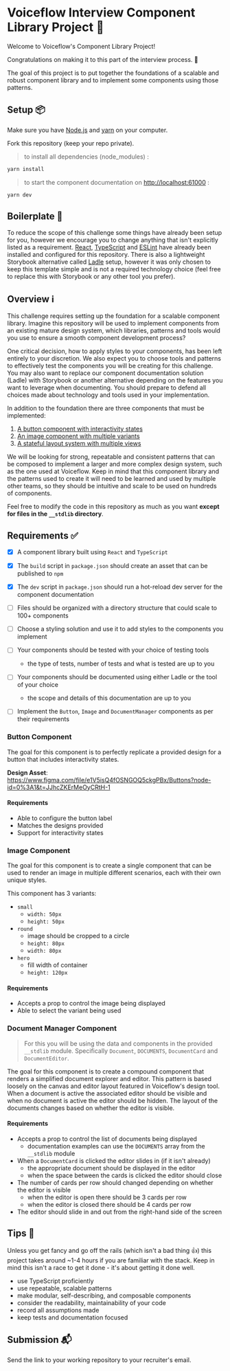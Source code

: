 # Voiceflow Interview Component Library Project 💬

Welcome to Voiceflow's Component Library Project!

Congratulations on making it to this part of the interview process. 🥳

The goal of this project is to put together the foundations of a scalable and
robust component library and to implement some components using those patterns.

## Setup 📦

Make sure you have [Node.js](https://nodejs.org/) and [yarn](https://yarnpkg.com/) on your computer.

Fork this repository (keep your repo private).

> to install all dependencies (node_modules) :

```sh
yarn install
```

> to start the component documentation on <http://localhost:61000> :

```sh
yarn dev
```

## Boilerplate 🧩

To reduce the scope of this challenge some things have already been setup for you, however we
encourage you to change anything that isn't explicitly listed as a requirement.
[React](https://reactjs.org/), [TypeScript](https://www.typescriptlang.org/) and
[ESLint](https://eslint.org/) have already been installed and configured for this repository.
There is also a lightweight Storybook alternative called [Ladle](https://ladle.dev/) setup,
however it was only chosen to keep this template simple and is not a required technology choice
(feel free to replace this with Storybook or any other tool you prefer).

## Overview ℹ️

This challenge requires setting up the foundation for a scalable component library.
Imagine this repository will be used to implement components from an existing mature design system,
which libraries, patterns and tools would you use to ensure a smooth component development process?

One critical decision, how to apply styles to your components, has been
left entirely to your discretion.
We also expect you to choose tools and patterns to effectively test the components
you will be creating for this challenge.
You may also want to replace our component documentation solution (Ladle) with
Storybook or another alternative depending on the features you want to leverage when documenting.
You should prepare to defend all choices made about technology and tools used in your implementation.

In addition to the foundation there are three components that must be implemented:

1. [A button component with interactivity states](#button-component)
1. [An image component with multiple variants](#image-component)
1. [A stateful layout system with multiple views](#document-manager-component)

We will be looking for strong, repeatable and consistent patterns that can be
composed to implement a larger and more complex design system, such as the one used at Voiceflow.
Keep in mind that this component library and the patterns used to create it will need to be learned
and used by multiple other teams, so they should be intuitive and scale to be used on hundreds of components.

Feel free to modify the code in this repository as much as you want
**except for files in the `__stdlib` directory**.

## Requirements ✅

- [x] A component library built using `React` and `TypeScript`
- [x] The `build` script in `package.json` should create an asset that can be published to `npm`
- [x] The `dev` script in `package.json` should run a hot-reload dev server for the component documentation
- [ ] Files should be organized with a directory structure that could scale to 100+ components
- [ ] Choose a styling solution and use it to add styles to the components you implement
- [ ] Your components should be tested with your choice of testing tools

  - the type of tests, number of tests and what is tested are up to you
- [ ] Your components should be documented using either Ladle or the tool of your choice
  - the scope and details of this documentation are up to you
- [ ] Implement the `Button`, `Image` and `DocumentManager` components as per their requirements

### Button Component

The goal for this component is to perfectly replicate a provided design for a button that
includes interactivity states.

**Design Asset**: <https://www.figma.com/file/e1V5isQ4fOSNGOQ5ckgPBx/Buttons?node-id=0%3A1&t=JJhcZKErMeOyCRtH-1>

#### Requirements

- Able to configure the button label
- Matches the designs provided
- Support for interactivity states

### Image Component

The goal for this component is to create a single component that can be used
to render an image in multiple different scenarios, each with their own unique styles.

This component has 3 variants:

- `small`
  - `width: 50px`
  - `height: 50px`
- `round`
  - image should be cropped to a circle
  - `height: 80px`
  - `width: 80px`
- `hero`
  - fill width of container
  - `height: 120px`

#### Requirements

- Accepts a prop to control the image being displayed
- Able to select the variant being used

### Document Manager Component

> For this you will be using the data and components in the provided `__stdlib` module.
> Specifically `Document`, `DOCUMENTS`, `DocumentCard` and `DocumentEditor`.

The goal for this component is to create a compound component that renders a simplified document explorer and editor.
This pattern is based loosely on the canvas and editor layout featured in Voiceflow's design tool.
When a document is active the associated editor should be visible and when no document is active
the editor should be hidden. The layout of the documents changes based on whether the editor is visible.

#### Requirements

- Accepts a prop to control the list of documents being displayed
  - documentation examples can use the `DOCUMENTS` array from the `__stdlib` module
- When a `DocumentCard` is clicked the editor slides in (if it isn't already)
  - the appropriate document should be displayed in the editor
  - when the space between the cards is clicked the editor should close
- The number of cards per row should changed depending on whether the editor is visible
  - when the editor is open there should be 3 cards per row
  - when the editor is closed there should be 4 cards per row
- The editor should slide in and out from the right-hand side of the screen

## Tips 📝

Unless you get fancy and go off the rails (which isn't a bad thing 👍) this project takes around ~1-4 hours if you are familiar with the stack. Keep in mind this isn't a race to get it done - it's about getting it done well.

- use TypeScript proficiently
- use repeatable, scalable patterns
- make modular, self-describing, and composable components
- consider the readability, maintainability of your code
- record all assumptions made
- keep tests and documentation focused

## Submission 📬

Send the link to your working repository to your recruiter's email.
